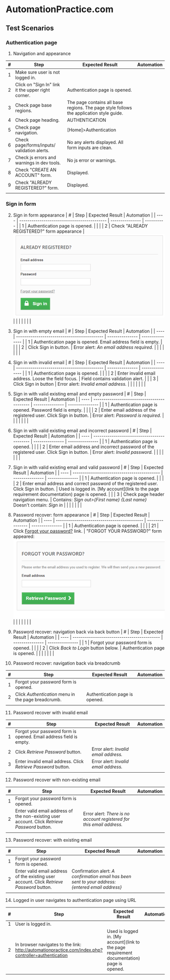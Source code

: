 # AutomationPractice.com

## Test Scenarios

### Authentication page

1. Navigation and appearance

| #    | Step                                               | Expected Result                                              | Automation |
| ---- | -------------------------------------------------- | ------------------------------------------------------------ | ---------- |
| 1    | Make sure user is not logged in.                   |                                                              |            |
| 2    | Click on "Sign In" link it the upper right corner. | Authentication page is opened.                               |            |
| 3    | Check page base regions.                           | The page contains all base regions. The page style follows the application style guide. |            |
| 4    | Check page heading.                                | AUTHENTICATION                                               |            |
| 5    | Check page navigation.                             | [Home]>Authentication                                        |            |
| 6    | Check page/forms/inputs/ validation alerts.        | No any alerts displayed. All form inputs are clean.          |            |
| 7    | Check js errors and warnings in dev tools.         | No js error or warnings.                                     |            |
| 8    | Check "CREATE AN ACCOUNT" form.                    | Displayed.                                                   |            |
| 9    | Check "ALREADY REGISTERED?" form.                  | Displayed.                                                   |            |
|      |                                                    |                                                              |            |



### Sign in form

2. Sign in form appearance
| #    | Step                                        | Expected Result | Automation |
| ---- | ------------------------------------------- | --------------- | ---------- |
| 1    | Authentication page is opened.              |                 |            |
| 2    | Check "ALREADY REGISTERED?" form appearance | ![](img/2.PNG)  |            |
|      |                                             |                 |            |

3. Sign in with empty email
| #    | Step                                        | Expected Result | Automation |
| ---- | ------------------------------------------- | --------------- | --------------- |
| 1 | Authentication page is opened. Email address field is empty. |                 |                 |
| 2 | Click Sign in button. | Error alert: *An email address required.* |       |
|      |                                             |                 |                 |
4. Sign in with invalid email
| #    | Step                                        | Expected Result | Automation |
| ---- | ------------------------------------------- | --------------- | --------------- |
| 1 | Authentication page is opened. |                 |                 |
| 2 | Enter invalid email address. Loose the field focus. | Field contains validation alert. |       |
| 3 | Click Sign in button | Error alert: *Invalid email address.* |                 |
|  |  |  | |
5. Sign in with valid existing email and empty password
| #    | Step                                        | Expected Result | Automation |
| ---- | ------------------------------------------- | --------------- | --------------- |
| 1 | Authentication page is opened. Password field is empty. |                 |                 |
| 2 | Enter email address of the registered user. Click Sign in button. | Error alert: *Password is required.* |       |
|      |                                             |                 |                 |
6. Sign in with valid existing email and incorrect password
| #    | Step                                        | Expected Result | Automation |
| ---- | ------------------------------------------- | --------------- | --------------- |
| 1 | Authentication page is opened. |                 |                 |
| 2 | Enter email address and incorrect password of the registered user. Click Sign in button. | Error alert: *Invalid password.* |       |
|      |                                             |                 |                 |
7. Sign in with valid existing email and valid password
| #    | Step                                        | Expected Result | Automation |
| ---- | ------------------------------------------- | --------------- | --------------- |
| 1 | Authentication page is opened. |                 |                 |
| 2 | Enter email address and correct password of the registered user. Click Sign in button. | Used is logged in. [My account](link to the page requirement documentation) page is opened. |       |
| 3 | Check page header navigation menu. | Contains: *Sign out>{First name} {Last name}*<br />Doesn't contain: *Sign in* |                 |
| |  |  | |
8. Password recover: form appearance
| #    | Step                                        | Expected Result | Automation |
| ---- | ------------------------------------------- | --------------- | --------------- |
| 1 | Authentication page is opened. |                 |                 |
| 21 | Click [Forgot your password?](http://automationpractice.com/index.php?controller=password) link. | "FORGOT YOUR PASSWORD?" form appeared:<br />![](img/3.png) |       |
|      |                                             |                 |                 |
9. Password recover: navigation back via back button
| #    | Step                                        | Expected Result | Automation |
| ---- | ------------------------------------------- | --------------- | --------------- |
| 1 | Forgot your password form is opened. |                 |                 |
| 2 | Click *Back to Login* button below. | Authentication page is opened. |  |
|      |                                             |                 |                 |
10. Password recover: navigation back via breadcrumb

| #    | Step                                        | Expected Result | Automation |
| ---- | ------------------------------------------- | --------------- | --------------- |
| 1 | Forgot your password form is opened. |                 |                 |
| 2 | Click *Authentication* menu in the page breadcrumb. | Authentication page is opened. |       |
|      ||||
11. Password recover with invalid email

| #    | Step                                        | Expected Result | Automation |
| ---- | ------------------------------------------- | --------------- | --------------- |
| 1 | Forgot your password form is opened. Email address field is empty. |                 |                 |
| 2 | Click *Retrieve Password* button. | Error alert: *Invalid email address.* |       |
| 3 | Enter invalid email address. Click *Retrieve Password* button. | Error alert: *Invalid email address.* |                 |
| |  |  | |
12. Password recover with non-existing email

| #    | Step                                        | Expected Result | Automation |
| ---- | ------------------------------------------- | --------------- | --------------- |
| 1 | Forgot your password form is opened. |                 |                 |
| 2 | Enter valid email address of the non-existing user account. Click *Retrieve Password* button. | Error alert: *There is no account registered for this email address.* |       |
|      |                                             |                 |                 |
13. Password recover: with existing email

| #    | Step                                        | Expected Result | Automation |
| ---- | ------------------------------------------- | --------------- | --------------- |
| 1 | Forgot your password form is opened. |                 |                 |
| 2 | Enter valid email address of the existing user account. Click *Retrieve Password* button. | Confirmation alert: *A confirmation email has been sent to your address: {entered email address}* |       |
|      |                                             |                 |                 |

14. Logged in user navigates to authentication page using URL

| #    | Step                                        | Expected Result | Automation |
| ---- | ------------------------------------------- | --------------- | --------------- |
| 1 | User is logged in. |                 |                 |
| 2 | In browser navigates to the link: http://automationpractice.com/index.php?controller=authentication | Used is logged in. [My account](link to the page requirement documentation) page is opened. |       |
|      |                                             |                 |                 |


